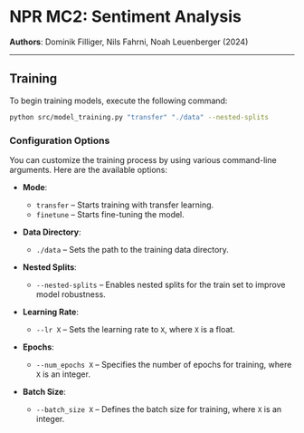 # NPR MC2: Sentiment Analysis

**Authors**: Dominik Filliger, Nils Fahrni, Noah Leuenberger (2024)

---

## Training

To begin training models, execute the following command:

```bash
python src/model_training.py "transfer" "./data" --nested-splits
```

### Configuration Options

You can customize the training process by using various command-line arguments. Here are the available options:

- **Mode**: 
  - `transfer` – Starts training with transfer learning.
  - `finetune` – Starts fine-tuning the model.

- **Data Directory**: 
  - `./data` – Sets the path to the training data directory.

- **Nested Splits**: 
  - `--nested-splits` – Enables nested splits for the train set to improve model robustness.

- **Learning Rate**: 
  - `--lr X` – Sets the learning rate to `X`, where `X` is a float.

- **Epochs**: 
  - `--num_epochs X` – Specifies the number of epochs for training, where `X` is an integer.

- **Batch Size**: 
  - `--batch_size X` – Defines the batch size for training, where `X` is an integer.